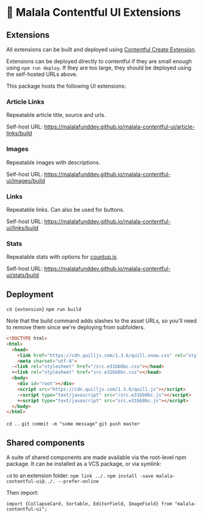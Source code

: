 
# 🚀 Malala Contentful UI Extensions  

## Extensions

All extensions can be built and deployed using [Contentful Create Extension](https://github.com/contentful/create-contentful-extension).

Extensions can be deployed directly to contentful if they are small enough using `npm run deploy`. If they are too large, they should be deployed using the self-hosted URLs above. 
  
This package hosts the following UI extensions:   
  
### Article Links
Repeatable article title, source and urls.   

Self-host URL: https://malalafunddev.github.io/malala-contentful-ui/article-links/build  
  
### Images
Repeatable images with descriptions.  

Self-host URL: https://malalafunddev.github.io/malala-contentful-ui/images/build  
  
### Links
Repeatable links. Can also be used for buttons.   

Self-host URL: https://malalafunddev.github.io/malala-contentful-ui/links/build

### Stats
Repeatable stats with options for [countup.js](https://inorganik.github.io/countUp.js/).

Self-host URL: https://malalafunddev.github.io/malala-contentful-ui/stats/build    
  

## Deployment

`cd {extension}`
`npm run build`

Note that the build command adds slashes to the asset URLs, so you'll need to remove them since we're deploying from subfolders. 

```html
<!DOCTYPE html>
<html>
  <head>
    <link href="https://cdn.quilljs.com/1.3.6/quill.snow.css" rel="stylesheet">
    <meta charset="utf-8">
  -<link rel="stylesheet" href="/src.e31bb0bc.css"></head>
  +<link rel="stylesheet" href="src.e31bb0bc.css"></head>
  <body>
    <div id="root"></div>
    <script src="https://cdn.quilljs.com/1.3.6/quill.js"></script>
    -<script type="text/javascript" src="/src.e31bb0bc.js"></script>
    +<script type="text/javascript" src="src.e31bb0bc.js"></script>
  </body>
</html>
```

`cd ..`
`git commit -m "some message"`
`git push master`

## Shared components

A suite of shared components are made available via the root-level npm package. It can be installed as a VCS package, or via symlink: 

`cd` to an extension folder. 
`npm link ../.`
`npm install -save malala-contentful-ui@../. --prefer-online`

Then import: 

`import {CollapseCard, Sortable, EditorField, ImageField} from "malala-contentful-ui";`

